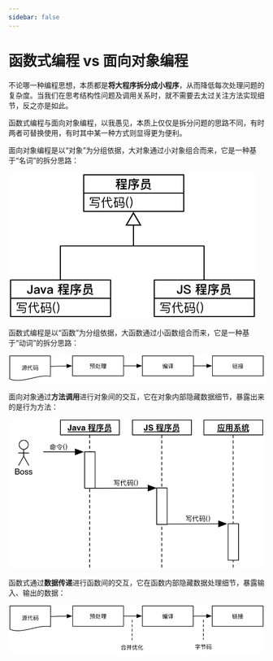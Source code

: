 ```yaml
---
sidebar: false
---
```


# 函数式编程 vs 面向对象编程

不论哪一种编程思想，本质都是**将大程序拆分成小程序**，从而降低每次处理问题的复杂度。当我们在思考结构性问题及调用关系时，就不需要去太过关注方法实现细节，反之亦是如此。

函数式编程与面向对象编程，以我愚见，本质上仅仅是拆分问题的思路不同，有时两者可替换使用，有时其中某一种方式则显得更为便利。

面向对象编程是以“对象”为分组依据，大对象通过小对象组合而来，它是一种基于“名词”的拆分思路：

![1](./resources/5E7EA181B159F34AC943B8DCD3CCC30D.png)

函数式编程是以“函数”为分组依据，大函数通过小函数组合而来，它是一种基于“动词”的拆分思路：

![2](./resources/5546BB19818E1FBBC78C5544F588D3CC.png)

面向对象通过**方法调用**进行对象间的交互，它在对象内部隐藏数据细节，暴露出来的是行为方法：

![3](./resources/77252F062DA2630BACB547D61A90C68A.png)

函数式通过**数据传递**进行函数间的交互，它在函数内部隐藏数据处理细节，暴露输入、输出的数据：

![4](./resources/BD1783433CF21214ED9A22B3FF05EF80.png)